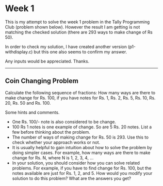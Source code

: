 Week 1
======

This is my attempt to solve the week 1 problem in the Tally Programming Club (problem shown below). However the result I am getting is not matching the checked solution (there are 293 ways to make change of Rs 50).

In order to check my solution, I have created another version (p1-withdisplay.c) but this one also seems to confirm my answer.

Any inputs would be appreciated. Thanks.

-------------------------------------------------------

Coin Changing Problem
---------------------
Calculate the following sequence of fractions:
How many ways are there to make change for Rs. 100, if you have notes for Rs. 1, Rs. 2, Rs. 5, Rs. 10, Rs. 20, Rs. 50 and Rs. 100.

Some hints and comments.
* One Rs. 100/- note is also considered to be change.
* 100 Rs 1 notes is one example of change. So are 5 Rs. 20 notes. List a few before thinking about the problem.
* The number of ways of making change for Rs. 50 is 293. Use this to check whether your approach works or not.
* It is usually helpful to gain intuition about how to solve the problem by doing simpler cases. For example, how many ways are there to make change for Rs. N, where N is 1, 2, 3, 4, ...
* In your solution, you should consider how you can solve related problems. For example, if you have to find change for Rs. 100, but the notes available are just for Rs. 1, 2, and 5. How would you modify your solution to do this problem? What are the answers you get?

